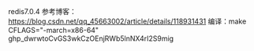 redis7.0.4
参考博客：https://blog.csdn.net/qq_45663002/article/details/118931431
编译：make CFLAGS="-march=x86-64"
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
